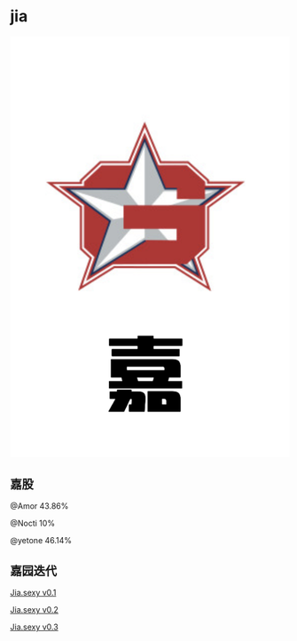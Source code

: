 # jia

![badge](./v0.1/images/jia-badge.png)

## 嘉股

@Amor 43.86%

@Nocti 10%

@yetone 46.14%

## 嘉园迭代

[Jia.sexy v0.1](http://jia.sexy/v0.1.html)

[Jia.sexy v0.2](http://jia.sexy/v0.2.html)

[Jia.sexy v0.3](http://jia.sexy/index.html)